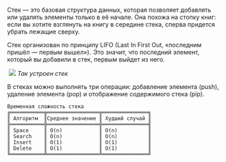 Стек — это базовая структура данных, которая позволяет добавлять или удалять элементы только в её начале. Она похожа на стопку книг: если вы хотите взглянуть на книгу в середине стека, сперва придется убрать лежащие сверху.  
  
Стек организован по принципу LIFO (Last In First Out, «последним пришёл — первым вышел») . Это значит, что последний элемент, который вы добавили в стек, первым выйдет из него.  
  
![]()  ![](stack.png)
_Так устроен стек_  
  
В стеках можно выполнять три операции: добавление элемента (push), удаление элемента (pop) и отображение содержимого стека (pip).  
 

```
Временная сложность стека
╔═══════════╦═════════════════╦═══════════════╗
║ Алгоритм  ║Среднее значение ║ Худший случай ║
╠═══════════╬═════════════════╬═══════════════╣
║ Space     ║ O(n)            ║ O(n)          ║
║ Search    ║ O(n)            ║ O(n)          ║
║ Insert    ║ O(1)            ║ O(1)          ║
║ Delete    ║ O(1)            ║ O(1)          ║
╚═══════════╩═════════════════╩═══════════════╝
```